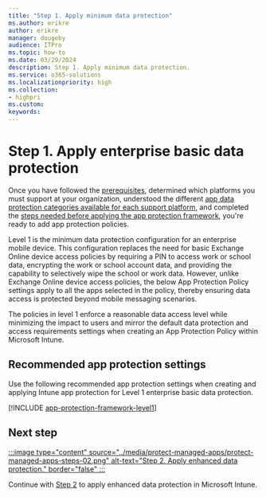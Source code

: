 ```yaml
---
title: "Step 1. Apply minimum data protection"
ms.author: erikre
author: erikre
manager: dougeby
audience: ITPro
ms.topic: how-to
ms.date: 03/29/2024
description: Step 1. Apply minimum data protection.
ms.service: o365-solutions
ms.localizationpriority: high
ms.collection:
- highpri
ms.custom:
keywords:
---
```


# Step 1. Apply enterprise basic data protection

Once you have followed the [prerequisites](apps-protect-overview.md#prerequisites), determined which platforms you must support at your organization, understood the different [app data protection categories available for each support platform](apps-protect-overview.md#app-protection-categories-by-platform), and completed the [steps needed before applying the app protection framework](apps-protect-framework.md#steps-before-applying-the-app-protection-framework), you're ready to add app protection policies. 

Level 1 is the minimum data protection configuration for an enterprise mobile device. This configuration replaces the need for basic Exchange Online device access policies by requiring a PIN to access work or school data, encrypting the work or school account data, and providing the capability to selectively wipe the school or work data. However, unlike Exchange Online device access policies, the below App Protection Policy settings apply to all the apps selected in the policy, thereby ensuring data access is protected beyond mobile messaging scenarios.

The policies in level 1 enforce a reasonable data access level while minimizing the impact to users and mirror the default data protection and access requirements settings when creating an App Protection Policy within Microsoft Intune.

## Recommended app protection settings

Use the following recommended app protection settings when creating and applying Intune app protection for Level 1 enterprise basic data protection.

[!INCLUDE [app-protection-framework-level1](~/../_memdocs/memdocs/intune/includes/app-protection-framework-level1.md)]
## Next step

[:::image type="content" source="../media/protect-managed-apps/protect-managed-apps-steps-02.png" alt-text="Step 2. Apply enhanced data protection." border="false" :::](apps-protect-step-2.md)

Continue with [Step 2](apps-protect-step-2.md) to apply enhanced data protection in Microsoft Intune.
